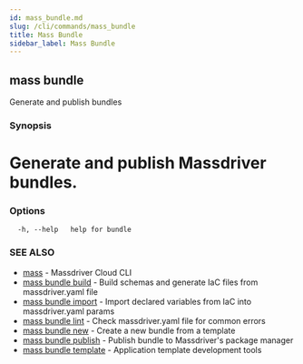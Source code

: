 ```yaml
---
id: mass_bundle.md
slug: /cli/commands/mass_bundle
title: Mass Bundle
sidebar_label: Mass Bundle
---
```

## mass bundle

Generate and publish bundles

### Synopsis

# Generate and publish Massdriver bundles.


### Options

```
  -h, --help   help for bundle
```

### SEE ALSO

* [mass](/cli/commands/mass)	 - Massdriver Cloud CLI
* [mass bundle build](/cli/commands/mass_bundle_build)	 - Build schemas and generate IaC files from massdriver.yaml file
* [mass bundle import](/cli/commands/mass_bundle_import)	 - Import declared variables from IaC into massdriver.yaml params
* [mass bundle lint](/cli/commands/mass_bundle_lint)	 - Check massdriver.yaml file for common errors
* [mass bundle new](/cli/commands/mass_bundle_new)	 - Create a new bundle from a template
* [mass bundle publish](/cli/commands/mass_bundle_publish)	 - Publish bundle to Massdriver's package manager
* [mass bundle template](/cli/commands/mass_bundle_template)	 - Application template development tools
